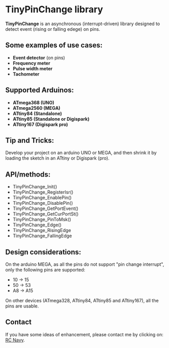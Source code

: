 TinyPinChange library
=====================

**TinyPinChange** is an asynchronous (interrupt-driven) library designed to detect event (rising or falling edege) on pins.

Some examples of use cases:
-------------------------
* **Event detector** (on pins)
* **Frequency meter**
* **Pulse width meter**
* **Tachometer**

Supported Arduinos:
------------------
* **ATmega368 (UNO)**
* **ATmega2560 (MEGA)**
* **ATtiny84 (Standalone)**
* **ATtiny85 (Standalone or Digispark)**
* **ATtiny167 (Digispark pro)**

Tip and Tricks:
--------------
Develop your project on an arduino UNO or MEGA, and then shrink it by loading the sketch in an ATtiny or Digispark (pro).

API/methods:
-----------
* TinyPinChange_Init()
* TinyPinChange_RegisterIsr()
* TinyPinChange_EnablePin()
* TinyPinChange_DisablePin()
* TinyPinChange_GetPortEvent()
* TinyPinChange_GetCurPortSt()
* TinyPinChange_PinToMsk()
* TinyPinChange_Edge()
* TinyPinChange_RisingEdge
* TinyPinChange_FallingEdge

Design considerations:
---------------------
On the arduino MEGA, as all the pins do not support "pin change interrupt", only the following pins are supported:

* 10 -> 15
* 50 -> 53
* A8 -> A15

On other devices (ATmega328, ATtiny84, ATtiny85 and ATtiny167), all the pins are usable.

Contact
-------

If you have some ideas of enhancement, please contact me by clicking on: [RC Navy](http://p.loussouarn.free.fr/contact.html).

